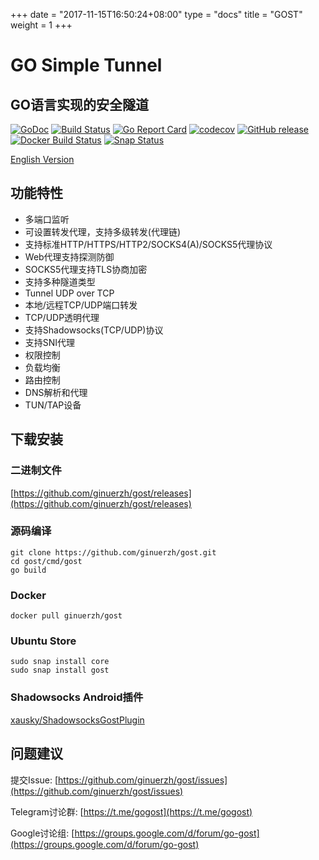 +++
date = "2017-11-15T16:50:24+08:00"
type = "docs"
title = "GOST"
weight = 1
+++

# GO Simple Tunnel

## GO语言实现的安全隧道

[![GoDoc](https://godoc.org/github.com/ginuerzh/gost?status.svg)](https://godoc.org/github.com/ginuerzh/gost)
[![Build Status](https://travis-ci.org/ginuerzh/gost.svg?branch=master)](https://travis-ci.org/ginuerzh/gost)
[![Go Report Card](https://goreportcard.com/badge/github.com/ginuerzh/gost)](https://goreportcard.com/report/github.com/ginuerzh/gost)
[![codecov](https://codecov.io/gh/ginuerzh/gost/branch/master/graphs/badge.svg)](https://codecov.io/gh/ginuerzh/gost/branch/master)
[![GitHub release](https://img.shields.io/github/release/ginuerzh/gost.svg)](https://github.com/ginuerzh/gost/releases/latest)
[![Docker Build Status](https://img.shields.io/docker/build/ginuerzh/gost.svg)](https://hub.docker.com/r/ginuerzh/gost/)
[![Snap Status](https://build.snapcraft.io/badge/ginuerzh/gost.svg)](https://build.snapcraft.io/user/ginuerzh/gost)

[English Version](en/)

## 功能特性

* 多端口监听
* 可设置转发代理，支持多级转发(代理链)
* 支持标准HTTP/HTTPS/HTTP2/SOCKS4(A)/SOCKS5代理协议
* Web代理支持探测防御
* SOCKS5代理支持TLS协商加密
* 支持多种隧道类型
* Tunnel UDP over TCP
* 本地/远程TCP/UDP端口转发
* TCP/UDP透明代理
* 支持Shadowsocks(TCP/UDP)协议
* 支持SNI代理
* 权限控制
* 负载均衡
* 路由控制
* DNS解析和代理
* TUN/TAP设备

## 下载安装

### 二进制文件

[https://github.com/ginuerzh/gost/releases](https://github.com/ginuerzh/gost/releases)

### 源码编译

```
git clone https://github.com/ginuerzh/gost.git
cd gost/cmd/gost
go build
```

### Docker

```
docker pull ginuerzh/gost
```

### Ubuntu Store

```
sudo snap install core
sudo snap install gost
```

### Shadowsocks Android插件

[xausky/ShadowsocksGostPlugin](https://github.com/xausky/ShadowsocksGostPlugin)

## 问题建议

提交Issue: [https://github.com/ginuerzh/gost/issues](https://github.com/ginuerzh/gost/issues)

Telegram讨论群: [https://t.me/gogost](https://t.me/gogost)

Google讨论组: [https://groups.google.com/d/forum/go-gost](https://groups.google.com/d/forum/go-gost)
